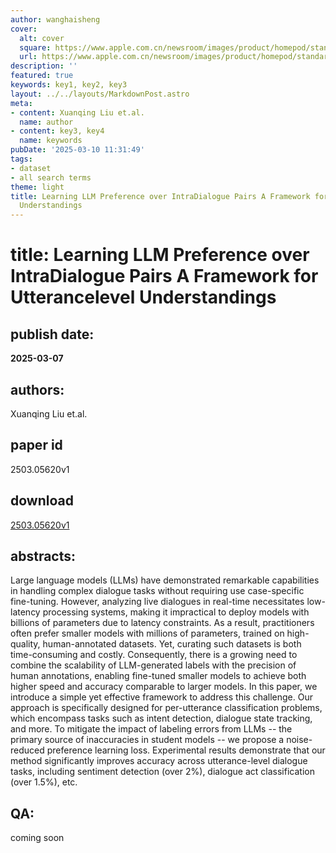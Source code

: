 ```yaml
---
author: wanghaisheng
cover:
  alt: cover
  square: https://www.apple.com.cn/newsroom/images/product/homepod/standard/Apple-HomePod-hero-230118_big.jpg.large_2x.jpg
  url: https://www.apple.com.cn/newsroom/images/product/homepod/standard/Apple-HomePod-hero-230118_big.jpg.large_2x.jpg
description: ''
featured: true
keywords: key1, key2, key3
layout: ../../layouts/MarkdownPost.astro
meta:
- content: Xuanqing Liu et.al.
  name: author
- content: key3, key4
  name: keywords
pubDate: '2025-03-10 11:31:49'
tags:
- dataset
- all search terms
theme: light
title: Learning LLM Preference over IntraDialogue Pairs A Framework for Utterancelevel
  Understandings
---
```


# title: Learning LLM Preference over IntraDialogue Pairs A Framework for Utterancelevel Understandings 
## publish date: 
**2025-03-07** 
## authors: 
  Xuanqing Liu et.al. 
## paper id
2503.05620v1
## download
[2503.05620v1](http://arxiv.org/abs/2503.05620v1)
## abstracts:
Large language models (LLMs) have demonstrated remarkable capabilities in handling complex dialogue tasks without requiring use case-specific fine-tuning. However, analyzing live dialogues in real-time necessitates low-latency processing systems, making it impractical to deploy models with billions of parameters due to latency constraints. As a result, practitioners often prefer smaller models with millions of parameters, trained on high-quality, human-annotated datasets. Yet, curating such datasets is both time-consuming and costly. Consequently, there is a growing need to combine the scalability of LLM-generated labels with the precision of human annotations, enabling fine-tuned smaller models to achieve both higher speed and accuracy comparable to larger models. In this paper, we introduce a simple yet effective framework to address this challenge. Our approach is specifically designed for per-utterance classification problems, which encompass tasks such as intent detection, dialogue state tracking, and more. To mitigate the impact of labeling errors from LLMs -- the primary source of inaccuracies in student models -- we propose a noise-reduced preference learning loss. Experimental results demonstrate that our method significantly improves accuracy across utterance-level dialogue tasks, including sentiment detection (over $2\%$), dialogue act classification (over $1.5\%$), etc.
## QA:
coming soon
